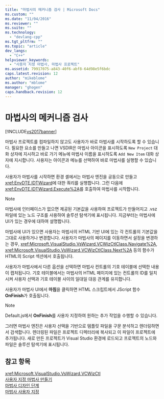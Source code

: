 ```yaml
---
title: "마법사의 메커니즘 검사 | Microsoft Docs"
ms.custom: ""
ms.date: "11/04/2016"
ms.reviewer: ""
ms.suite: ""
ms.technology: 
  - "devlang-cpp"
ms.tgt_pltfrm: ""
ms.topic: "article"
dev_langs: 
  - "C++"
helpviewer_keywords: 
  - "사용자 지정 마법사, 마법사 프로젝트"
ms.assetid: 79917075-a843-40f6-abf8-64d98e5f6bdc
caps.latest.revision: 12
author: "mikeblome"
ms.author: "mblome"
manager: "ghogen"
caps.handback.revision: 12
---
```

# 마법사의 메커니즘 검사
[!INCLUDE[vs2017banner](../assembler/inline/includes/vs2017banner.md)]

마법사 프로젝트를 컴파일하지 않고도 사용자가 바로 마법사를 시작하도록 할 수 있습니다.  필요한 요소를 만들고 나면 VSDIR은 마법사 아이콘을 표시하도록 `New Project` 대화 상자에 지시하고 바로 가기 메뉴에 마법사 이름을 표시하도록 `Add New Item` 대화 상자에 지시합니다.  사용자는 아이콘과 메뉴를 선택하여 바로 마법사를 실행할 수 있습니다.  
  
 사용자가 마법사를 시작하면 환경 셸에서는 마법사 엔진을 공동으로 만들고 <xref:EnvDTE.IDTWizard>에 대한 쿼리를 실행합니다.  그런 다음에 <xref:EnvDTE.IDTWizard.Execute%2A>를 호출하여 마법사를 시작합니다.  
  
> [!NOTE]
>  마법사에 인터페이스가 없으면 제공된 기본값을 사용하여 프로젝트가 만들어지고 .vsz 파일에 있는 노드 구조를 사용하여 솔루션 탐색기에 표시됩니다.  지금부터는 마법사에 UI가 있는 경우에 대하여 설명합니다.  
  
 마법사에 UI가 있으면 사용자는 마법사의 HTML 기반 UI에 있는 각 컨트롤의 기본값을 그대로 사용하거나 변경합니다.  사용자가 마법사의 페이지를 이동하면서 설정을 변경하는 경우, <xref:Microsoft.VisualStudio.VsWizard.VCWizCtlClass.Navigate%2A>, <xref:Microsoft.VisualStudio.VsWizard.VCWizCtlClass.Next%2A> 등의 함수가 HTML의 Script 섹션에서 호출됩니다.  
  
 사용자가 마법사에서 다른 옵션을 선택하면 마법사 컨트롤의 기호 테이블에 선택한 내용이 캡처됩니다.  기호 테이블에서는 마법사의 HTML 페이지에 있는 컨트롤의 ID를 일치시켜 사용자 선택과 기호 테이블 사이의 일대일 대응 관계를 유지합니다.  
  
 사용자가 마법사 UI에서 **마침**을 클릭하면 HTML 스크립트에서 JScript 함수 **OnFinish**가 호출됩니다.  
  
> [!NOTE]
>  Default.js에서 **OnFinish**를 사용자 지정하여 원하는 추가 작업을 수행할 수 있습니다.  
  
 그러면 마법사 엔진은 사용자 선택을 기반으로 템플릿 파일을 구문 분석하고 렌더링하면서 검색합니다.  렌더링된 파일은 프로젝트 디렉터리에 복사되고 이 파일이 프로젝트에 추가됩니다.  새로 만든 프로젝트가 Visual Studio 환경에 로드되고 프로젝트의 노드와 파일은 솔루션 탐색기에 표시됩니다.  
  
## 참고 항목  
 <xref:Microsoft.VisualStudio.VsWizard.VCWizCtl>   
 [사용자 지정 마법사 만들기](../ide/creating-a-custom-wizard.md)   
 [마법사 디자인 단계](../ide/steps-to-designing-a-wizard.md)   
 [마법사 사용자 지정](../ide/customizing-your-wizard.md)